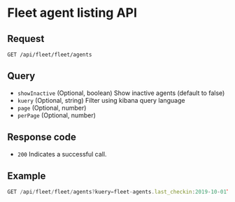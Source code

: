# Fleet agent listing API

## Request

`GET /api/fleet/fleet/agents`

## Query

- `showInactive` (Optional, boolean) Show inactive agents (default to false)
- `kuery` (Optional, string) Filter using kibana query language
- `page` (Optional, number)
- `perPage` (Optional, number)

## Response code

- `200` Indicates a successful call.

## Example

```js
GET /api/fleet/fleet/agents?kuery=fleet-agents.last_checkin:2019-10-01T13:42:54.323Z
```
